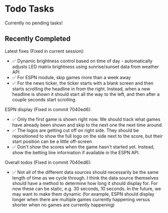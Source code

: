 
# Todo Tasks

Currently no pending tasks!

## Recently Completed

Latest fixes (Fixed in current session):
- ✅ Dynamic brightness control based on time of day - automatically adjusts LED matrix brightness using sunrise/sunset data from weather API
- ✅ For ESPN module, skip games more than a week away
- ✅ For the news ticker, the ticker starts with a blank screen and then starts scrolling the headline in from the right. Instead, when a new headline is shown it should start all the way to the left, and then after a couple seconds start scrolling.

ESPN display (Fixed in commit 7040ed6):
- ✅ Only the first game is shown right now. We should track what games have already been shown and skip to the next one the next time around.
- ✅ The logos are getting cut off on right side. They should be repositioned to show the full logo on the side next to the score, but their start position can be a little off-screen
- ✅ Don't show the scores when the game hasn't started yet. Instead, show the betting line information if available in the ESPN API.

Overall todos (Fixed in commit 7040ed6):
- ✅ Not all of the different data sources should necessarily be the same length of time as we cycle through. I think the data source themselves should have a method to determine how long it should display for. For now these can be static, e.g. 30 seconds, 10 seconds. In the future, we may want to make them dynamic (for example, ESPN should display longer when there are multiple games currently happening versus shorter when no games are currently happening)